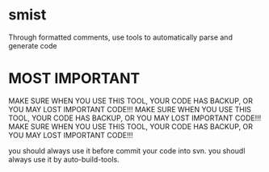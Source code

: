 # smist
Through formatted comments, use tools to automatically parse and generate code

# MOST IMPORTANT
MAKE SURE WHEN YOU USE THIS TOOL, YOUR CODE HAS BACKUP, OR YOU MAY LOST IMPORTANT CODE!!!
MAKE SURE WHEN YOU USE THIS TOOL, YOUR CODE HAS BACKUP, OR YOU MAY LOST IMPORTANT CODE!!!
MAKE SURE WHEN YOU USE THIS TOOL, YOUR CODE HAS BACKUP, OR YOU MAY LOST IMPORTANT CODE!!!

you should always use it before commit your code into svn.
you shoudl always use it by auto-build-tools.

